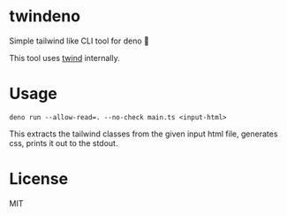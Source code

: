 # twindeno

Simple tailwind like CLI tool for deno 🦕

This tool uses [twind](https://github.com/tw-in-js/twind) internally.

# Usage

```
deno run --allow-read=. --no-check main.ts <input-html>
```

This extracts the tailwind classes from the given input html file, generates css, prints it out to the stdout.

# License

MIT
